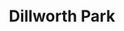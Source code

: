 ---
pid: CH124
title: Dillworth Park
location_transcription: 
zipcode: '19145'
outside_phl: 
neighborhood: Passyunk
age: '37'
age_range: 30-39
instagram: 
image_file_name: CH_124.jpg
proposal_transcription: The World Needs Peace
topic: Uplifting
topic_summary: '0'
type: Other No Form
keywords_other: 
credit: Vendetta Clark
image_labels: Peace sign
twitter: 
facebook: 
permalink: "/monuments/ch124/"
layout: item-page
---